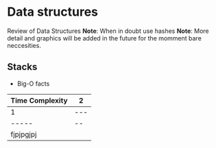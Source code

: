 # Data structures 

Review of Data Structures 
**Note**: When in doubt use hashes
**Note**: More detail and graphics will be added in the future for the momment bare neccesities. 

## Stacks
* Big-O facts 

 | Time Complexity | 2 |
 | --------------- | --- |
 | 1 			   | --- |
 | ----- | -- | 
 | fjpjpgjpj |

 
